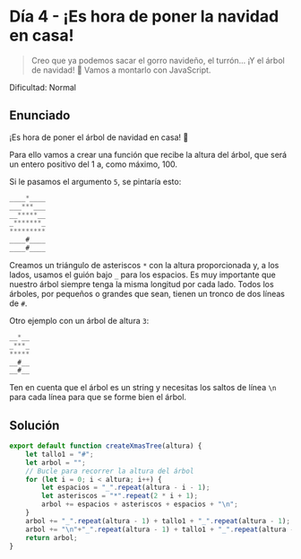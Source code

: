 # Día 4 - ¡Es hora de poner la navidad en casa!

> Creo que ya podemos sacar el gorro navideño, el turrón... ¡Y el árbol de navidad! 🎄 Vamos a montarlo con JavaScript.

Dificultad: Normal

## Enunciado

¡Es hora de poner el árbol de navidad en casa! 🎄

Para ello vamos a crear una función que recibe la altura del árbol, que será un entero positivo del 1 a, como máximo, 100.

Si le pasamos el argumento `5`, se pintaría esto:

```js
____*____
___***___
__*****__
_*******_
*********
____#____
____#____
```

Creamos un triángulo de asteriscos `*` con la altura proporcionada y, a los lados, usamos el guión bajo `_` para los espacios. Es muy importante que nuestro árbol siempre tenga la misma longitud por cada lado.
Todos los árboles, por pequeños o grandes que sean, tienen un tronco de dos líneas de `#`.

Otro ejemplo con un árbol de altura `3`:

```js
__*__
_***_
*****
__#__
__#__
```

Ten en cuenta que el árbol es un string y necesitas los saltos de línea `\n` para cada línea para que se forme bien el árbol.

## Solución

```js
export default function createXmasTree(altura) {
    let tallo1 = "#";
    let arbol = "";
    // Bucle para recorrer la altura del árbol
    for (let i = 0; i < altura; i++) {
        let espacios = "_".repeat(altura - i - 1);
        let asteriscos = "*".repeat(2 * i + 1);
        arbol += espacios + asteriscos + espacios + "\n";
    }
    arbol += "_".repeat(altura - 1) + tallo1 + "_".repeat(altura - 1);
    arbol += "\n"+"_".repeat(altura - 1) + tallo1 + "_".repeat(altura - 1);
    return arbol;
}
```
